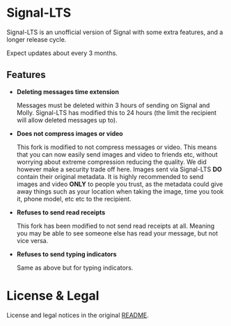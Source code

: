 # Signal-LTS

Signal-LTS is an unofficial version of Signal with some extra features, and a longer release cycle.

Expect updates about every 3 months.

## Features

- **Deleting messages time extension**

  Messages must be deleted within 3 hours of sending on Signal and Molly. Signal-LTS has modified this to 24 hours (the limit the recipient will allow deleted messages up to).

- **Does not compress images or video**

  This fork is modified to not compress messages or video. This means that you can now easily send images and video to friends etc, without worrying about extreme compression reducing the quality. We did however make a security trade off here. Images sent via Signal-LTS **DO** contain their original metadata. It is highly recommended to send images and video **ONLY** to people you trust, as the metadata could give away things such as your location when taking the image, time you took it, phone model, etc etc to the recipient.

- **Refuses to send read receipts**

  This fork has been modified to not send read receipts at all. Meaning you may be able to see someone else has read your message, but not vice versa.

- **Refuses to send typing indicators**

  Same as above but for typing indicators.

# License & Legal

License and legal notices in the original [README](README-ORIG.md).
